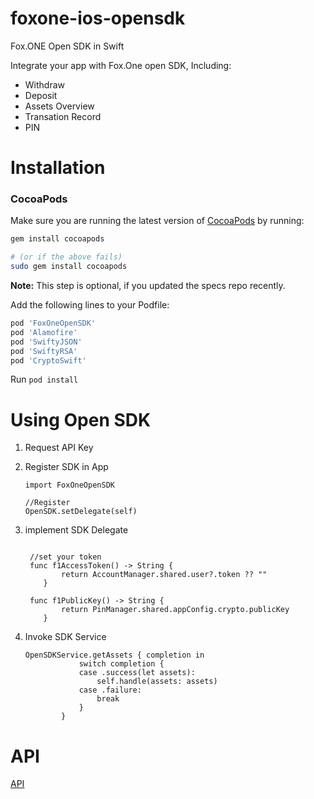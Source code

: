 # foxone-ios-opensdk
Fox.ONE Open SDK in Swift

Integrate your app with Fox.One open SDK, Including: 

* Withdraw
* Deposit
* Assets Overview
* Transation Record
* PIN

# Installation    
### CocoaPods

Make sure you are running the latest version of [CocoaPods](https://cocoapods.org) by running:

```bash
gem install cocoapods

# (or if the above fails)
sudo gem install cocoapods
```

**Note:** This step is optional, if you updated the specs repo recently.

Add the following lines to your Podfile:

```ruby
pod 'FoxOneOpenSDK'
pod 'Alamofire'
pod 'SwiftyJSON'
pod 'SwiftyRSA'
pod 'CryptoSwift'
```

Run `pod install` 


# Using Open SDK

1. Request API Key

    
2. Register SDK in App
     
    ```
    import FoxOneOpenSDK
    
    //Register
    OpenSDK.setDelegate(self)
    ```
3. implement SDK Delegate

    ```
    
     //set your token
     func f1AccessToken() -> String {
            return AccountManager.shared.user?.token ?? ""
        }
      
     func f1PublicKey() -> String {
            return PinManager.shared.appConfig.crypto.publicKey
        }
    ```
4. Invoke SDK Service
  
    ```  
    OpenSDKService.getAssets { completion in
                switch completion {
                case .success(let assets):
                    self.handle(assets: assets)
                case .failure:
                    break
                }
            }
    ```
# API 
    
   [API](https://github.com/fox-one/foxone-ios-opensdk/blob/master/API.md)
